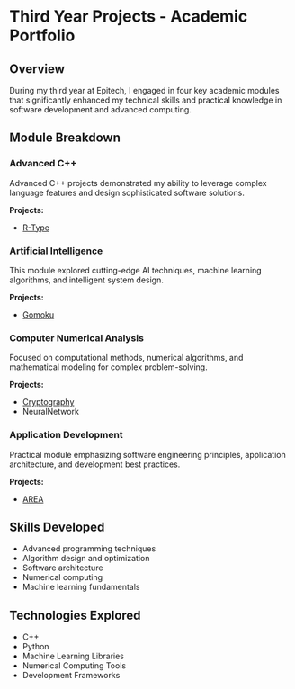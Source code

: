 # Third Year Projects - Academic Portfolio

## Overview

During my third year at Epitech, I engaged in four key academic modules that significantly enhanced my technical skills and practical knowledge in software development and advanced computing.

## Module Breakdown

### Advanced C++
Advanced C++ projects demonstrated my ability to leverage complex language features and design sophisticated software solutions.

**Projects:**
- [R-Type](https://github.com/Nah700/R-Type)

### Artificial Intelligence
This module explored cutting-edge AI techniques, machine learning algorithms, and intelligent system design.

**Projects:**
- [Gomoku](https://github.com/Nah700/school-projects/tree/main/3rd-year/AI/gomoku)

### Computer Numerical Analysis
Focused on computational methods, numerical algorithms, and mathematical modeling for complex problem-solving.

**Projects:**
- [Cryptography](https://github.com/Nah700/school-projects/tree/main/3rd-year/Cryptography)
- NeuralNetwork

### Application Development
Practical module emphasizing software engineering principles, application architecture, and development best practices.

**Projects:**
- [AREA](https://github.com/Nah700/AREA)

## Skills Developed
- Advanced programming techniques
- Algorithm design and optimization
- Software architecture
- Numerical computing
- Machine learning fundamentals

## Technologies Explored
- C++
- Python
- Machine Learning Libraries
- Numerical Computing Tools
- Development Frameworks
